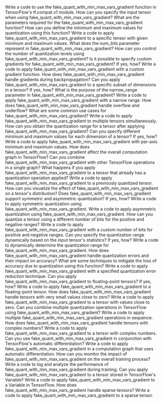 Write a code to use the fake_quant_with_min_max_vars_gradient function in TensorFlow's tf.compat.v1 module.
How can you specify the input tensor when using fake_quant_with_min_max_vars_gradient?
What are the parameters required for the fake_quant_with_min_max_vars_gradient function?
How can you define the minimum and maximum values for quantization using this function?
Write a code to apply fake_quant_with_min_max_vars_gradient to a specific tensor with given minimum and maximum values.
What does the num_bits parameter represent in fake_quant_with_min_max_vars_gradient?
How can you control the number of quantization levels using fake_quant_with_min_max_vars_gradient?
Is it possible to specify custom gradients for fake_quant_with_min_max_vars_gradient? If yes, how?
Write a code to apply fake_quant_with_min_max_vars_gradient with a custom gradient function.
How does fake_quant_with_min_max_vars_gradient handle gradients during backpropagation?
Can you apply fake_quant_with_min_max_vars_gradient to a specific subset of dimensions in a tensor? If yes, how?
What is the purpose of the narrow_range parameter in fake_quant_with_min_max_vars_gradient?
Write a code to apply fake_quant_with_min_max_vars_gradient with a narrow range.
How does fake_quant_with_min_max_vars_gradient handle overflow and underflow?
What are some common use cases for fake_quant_with_min_max_vars_gradient?
Write a code to apply fake_quant_with_min_max_vars_gradient to multiple tensors simultaneously.
How can you obtain the quantization range for a tensor after applying fake_quant_with_min_max_vars_gradient?
Can you specify different minimum and maximum values for each dimension of a tensor? If yes, how?
Write a code to apply fake_quant_with_min_max_vars_gradient with per-axis minimum and maximum values.
How does fake_quant_with_min_max_vars_gradient affect the overall computation graph in TensorFlow?
Can you combine fake_quant_with_min_max_vars_gradient with other TensorFlow operations in a single graph?
What happens if you apply fake_quant_with_min_max_vars_gradient to a tensor that already has a quantization operation applied?
Write a code to apply fake_quant_with_min_max_vars_gradient to a previously quantized tensor.
How can you visualize the effect of fake_quant_with_min_max_vars_gradient on a tensor's distribution?
Does fake_quant_with_min_max_vars_gradient support symmetric and asymmetric quantization? If yes, how?
Write a code to apply symmetric quantization using fake_quant_with_min_max_vars_gradient.
Write a code to apply asymmetric quantization using fake_quant_with_min_max_vars_gradient.
How can you quantize a tensor using a different number of bits for the positive and negative ranges?
Write a code to apply fake_quant_with_min_max_vars_gradient with a custom number of bits for positive and negative ranges.
Can you specify the quantization range dynamically based on the input tensor's statistics? If yes, how?
Write a code to dynamically determine the quantization range for fake_quant_with_min_max_vars_gradient.
How does fake_quant_with_min_max_vars_gradient handle quantization errors and their impact on accuracy?
What are some techniques to mitigate the loss of accuracy due to quantization using this function?
Write a code to apply fake_quant_with_min_max_vars_gradient with a specified quantization error reduction technique.
Can you apply fake_quant_with_min_max_vars_gradient to floating-point tensors? If yes, how?
Write a code to apply fake_quant_with_min_max_vars_gradient to a floating-point tensor.
How does fake_quant_with_min_max_vars_gradient handle tensors with very small values close to zero?
Write a code to apply fake_quant_with_min_max_vars_gradient to a tensor with values close to zero.
Can you combine multiple quantization operations in TensorFlow using fake_quant_with_min_max_vars_gradient?
Write a code to apply multiple fake_quant_with_min_max_vars_gradient operations in sequence.
How does fake_quant_with_min_max_vars_gradient handle tensors with complex numbers?
Write a code to apply fake_quant_with_min_max_vars_gradient to a tensor with complex numbers.
Can you use fake_quant_with_min_max_vars_gradient in conjunction with TensorFlow's automatic differentiation?
Write a code to apply fake_quant_with_min_max_vars_gradient in a computation graph that uses automatic differentiation.
How can you monitor the impact of fake_quant_with_min_max_vars_gradient on the overall training process?
Write a code to log and analyze the performance of fake_quant_with_min_max_vars_gradient during training.
Can you apply fake_quant_with_min_max_vars_gradient to a tensor stored in TensorFlow's Variable?
Write a code to apply fake_quant_with_min_max_vars_gradient to a Variable in TensorFlow.
How does fake_quant_with_min_max_vars_gradient handle sparse tensors?
Write a code to apply fake_quant_with_min_max_vars_gradient to a sparse tensor.